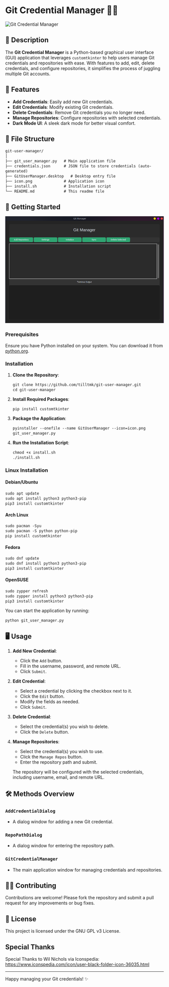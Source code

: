 # Git Credential Manager 👨‍💻

![Git Credential Manager](https://img.shields.io/badge/Git%20Credential%20Manager-v2.1-red)

## 📜 Description

The **Git Credential Manager** is a Python-based graphical user interface (GUI) application that leverages `customtkinter` to help users manage Git credentials and repositories with ease. With features to add, edit, delete credentials, and configure repositories, it simplifies the process of juggling multiple Git accounts.

## 📝 Features

- **Add Credentials**: Easily add new Git credentials.
- **Edit Credentials**: Modify existing Git credentials.
- **Delete Credentials**: Remove Git credentials you no longer need.
- **Manage Repositories**: Configure repositories with selected credentials.
- **Dark Mode UI**: A sleek dark mode for better visual comfort.

## 📂 File Structure

```
git-user-manager/
│
├── git_user_manager.py   # Main application file
├── credentials.json      # JSON file to store credentials (auto-generated)
├── GitUserManager.desktop   # Desktop entry file
├── icon.png              # Application icon
├── install.sh            # Installation script
└── README.md             # This readme file
```

## 🚀 Getting Started

![Git Credential Manager](https://github.com/tilltmk/git-user-manager/blob/main/screenshots/screenshot-v2.png)

### Prerequisites

Ensure you have Python installed on your system. You can download it from [python.org](https://www.python.org/downloads/).

### Installation

1. **Clone the Repository**:
    ```shell
    git clone https://github.com/tilltmk/git-user-manager.git
    cd git-user-manager
    ```

2. **Install Required Packages**:
    ```shell
    pip install customtkinter
    ```

3. **Package the Application**:
    ```shell
    pyinstaller --onefile --name GitUserManager --icon=icon.png git_user_manager.py
    ```

4. **Run the Installation Script**:
    ```shell
    chmod +x install.sh
    ./install.sh
    ```

### Linux Installation

#### Debian/Ubuntu

```shell
sudo apt update
sudo apt install python3 python3-pip
pip3 install customtkinter
```

#### Arch Linux

```shell
sudo pacman -Syu
sudo pacman -S python python-pip
pip install customtkinter
```

#### Fedora

```shell
sudo dnf update
sudo dnf install python3 python3-pip
pip3 install customtkinter
```

#### OpenSUSE

```shell
sudo zypper refresh
sudo zypper install python3 python3-pip
pip3 install customtkinter
```

You can start the application by running:
```shell
python git_user_manager.py
```

## 🖥️ Usage

1. **Add New Credential**:
    - Click the `Add` button.
    - Fill in the username, password, and remote URL.
    - Click `Submit`.

2. **Edit Credential**:
    - Select a credential by clicking the checkbox next to it.
    - Click the `Edit` button.
    - Modify the fields as needed.
    - Click `Submit`.

3. **Delete Credential**:
    - Select the credential(s) you wish to delete.
    - Click the `Delete` button.

4. **Manage Repositories**:
    - Select the credential(s) you wish to use.
    - Click the `Manage Repos` button.
    - Enter the repository path and submit.

    The repository will be configured with the selected credentials, including username, email, and remote URL.

## 🛠️ Methods Overview

### `AddCredentialDialog`
- A dialog window for adding a new Git credential.

### `RepoPathDialog`
- A dialog window for entering the repository path.

### `GitCredentialManager`
- The main application window for managing credentials and repositories.

## 🧑‍💻 Contributing

Contributions are welcome! Please fork the repository and submit a pull request for any improvements or bug fixes.

## 📜 License

This project is licensed under the GNU GPL v3 License.

## Special Thanks

Special Thanks to Wil Nichols via Iconspedia:
https://www.iconspedia.com/icon/user-black-folder-icon-36035.html

---

Happy managing your Git credentials! ✨
